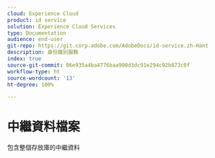 ```yaml
---
cloud: Experience Cloud
product: id service
solution: Experience Cloud Services
type: Documentation
audience: end-user
git-repo: https://git.corp.adobe.com/AdobeDocs/id-service.zh-Hant
description: 身份識別服務
index: true
source-git-commit: 06e935a4ba4776baa900d3dc91e294c92b873c0f
workflow-type: ht
source-wordcount: '13'
ht-degree: 100%

---
```



# 中繼資料檔案

包含整個存放庫的中繼資料